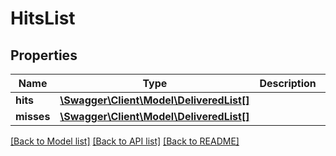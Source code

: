 # HitsList

## Properties
Name | Type | Description | Notes
------------ | ------------- | ------------- | -------------
**hits** | [**\Swagger\Client\Model\DeliveredList[]**](DeliveredList.md) |  | [optional] 
**misses** | [**\Swagger\Client\Model\DeliveredList[]**](DeliveredList.md) |  | [optional] 

[[Back to Model list]](../README.md#documentation-for-models) [[Back to API list]](../README.md#documentation-for-api-endpoints) [[Back to README]](../README.md)

